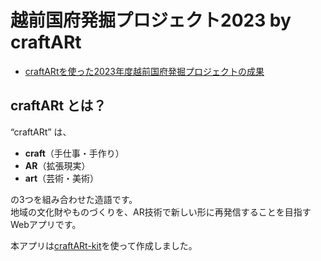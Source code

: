# 越前国府発掘プロジェクト2023 by craftARt

- [craftARtを使った2023年度越前国府発掘プロジェクトの成果](https://echizencity.github.io/echizenkokufu2023AR)  

## craftARt とは？

“craftARt” は、

- **craft**（手仕事・手作り）
- **AR**（拡張現実）
- **art**（芸術・美術）

の3つを組み合わせた造語です。  
地域の文化財やものづくりを、AR技術で新しい形に再発信することを目指すWebアプリです。  

本アプリは[craftARt-kit](https://github.com/echizencity/craftARt-kit)を使って作成しました。
